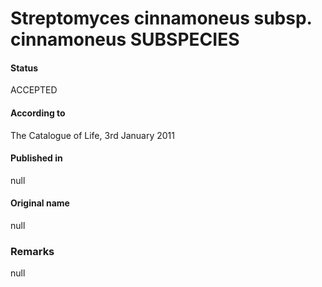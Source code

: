 Streptomyces cinnamoneus subsp. cinnamoneus SUBSPECIES
=======

#### Status
ACCEPTED

#### According to
The Catalogue of Life, 3rd January 2011

#### Published in
null

#### Original name
null

### Remarks
null